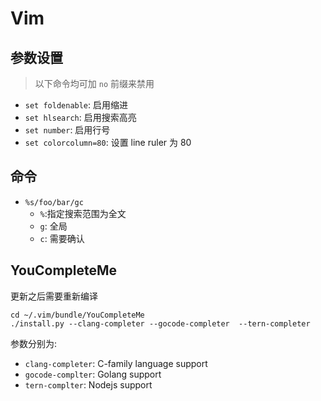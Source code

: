 Vim
======


参数设置
----

> 以下命令均可加 `no` 前缀来禁用

- `set foldenable`: 启用缩进
- `set hlsearch`: 启用搜索高亮
- `set number`: 启用行号
- `set colorcolumn=80`: 设置 line ruler 为 80

命令
----

- `%s/foo/bar/gc`
    - `%`:指定搜索范围为全文
    - `g`: 全局
    - `c`: 需要确认

YouCompleteMe
------

更新之后需要重新编译

```
cd ~/.vim/bundle/YouCompleteMe
./install.py --clang-completer --gocode-completer  --tern-completer
```

参数分别为:

- `clang-completer`: C-family language support
- `gocode-complter`: Golang support
- `tern-complter`: Nodejs support

